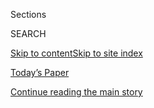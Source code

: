 <div id="app">

<div>

<div class="NYTAppHideMasthead css-zz1s19 e1suatyy0">

<div class="section css-ui9rw0 e1suatyy2">

<div class="css-11hrj97 er09x8g0">

<div class="css-6n7j50">

</div>

<span class="css-1dv1kvn">Sections</span>

<div class="css-10488qs">

<span class="css-1dv1kvn">SEARCH</span>

</div>

[Skip to content](#site-content)[Skip to site
index](#site-index)

</div>

<div class="css-10698na e1huz5gh0">

</div>

</div>

<div id="masthead-bar-one" class="section hasLinks css-15hmgas e1csuq9d3">

<div class="css-uqyvli e1csuq9d0">

</div>

<div class="css-1uqjmks e1csuq9d1">

</div>

<div class="css-9e9ivx">

[](https://myaccount.nytimes.com/auth/login?response_type=cookie&client_id=vi)

</div>

<div class="css-1bvtpon e1csuq9d2">

[Today’s Paper](https://www.nytimes.com/section/todayspaper)

</div>

</div>

</div>

</div>

<div data-aria-hidden="false">

<div id="site-content" data-role="main">

<div id="top-wrapper" class="css-15p45cc eaca97t0" type="top">

<div id="top-slug" class="css-19x0jxb eaca97t1" hidden="">

Advertisement

</div>

[Continue reading the main
story](#after-top)

<div class="ad top-wrapper" style="text-align:center;height:100%;display:block;min-height:90px">

<div id="top" class="place-ad" data-position="top" data-size-key="top">

</div>

</div>

<div id="after-top">

</div>

</div>

<div id="collection-business-dealbook" class="section css-15h4p1b e9abtgs0">

<div class="css-1j21atc e1svk9qx1">

<div class="css-fmiefx e1svk9qx2">

<div class="css-1hk7r2m eu54l5x0">

<div id="sponsor-wrapper" class="css-7a1pgi eaca97t0" type="sponsor" hidden="">

<div id="sponsor-slug" class="css-1l4mleb eaca97t1" hidden="">

Supported by

</div>

[Continue reading the main
story](#after-sponsor)

<div id="sponsor" class="ad sponsor-wrapper" style="text-align:left;height:100%;display:block">

</div>

<div id="after-sponsor">

</div>

</div>

</div>

</div>

<div class="css-nfcc9b e1svk9qx3">

<div class="css-vl9dhg e1svk9qx5">

<div class="css-1nrhkj6 e1svk9qx6">

<div class="css-13dg54i e4cnjnn0">

![DealBook, with founder Andrew Ross
Sorkin](/vi-assets/static-assets/dealbook-logo-b18cdedd47a5382fc3109b80e235cb39.png)![DealBook,
with founder Andrew Ross
Sorkin](/vi-assets/static-assets/dealbook-logo-reduced-7ef9bf245f53a22de79f41f72f75ab1b.png)

</div>

</div>

</div>

</div>

</div>

<div class="css-4svvz1 ekkqrpp0">

<div id="collection-highlights-container" class="section css-18l1u7x e46isfb1">

<div class="css-gfgt40 ekkqrpp1">

## Highlights

1.  ![<span class="css-1nk1g0h e1oaj3zl2"><span class="css-1dv1kvn">Credit</span>Michael
    Noble Jr. for The New York
    Times</span>](https://static01.nyt.com/images/2020/08/04/business/04-markets-brf-ford/04-markets-brf-ford-videoLarge.jpg)
    
    <div class="css-10wtrbd">
    
    <div class="css-1dqkjed">
    
    [![](https://static01.nyt.com/images/2020/08/04/business/04-markets-brf-ford/04-markets-brf-ford-thumbStandard.jpg)](/2020/08/04/business/ford-jim-hackett-james-farley.html)
    
    </div>
    
    ## [Ford, Struggling in a Changing Industry, Replaces Its C.E.O.](/2020/08/04/business/ford-jim-hackett-james-farley.html)
    
    Jim Hackett, who failed to impress Wall Street, will be replaced by
    James Farley, an auto industry veteran who started his career at
    Toyota.
    
    <span class="css-me3p27"></span><span class="css-1dydysp e4e4i5l3"></span><span class="css-9voj2j">By
    <span class="css-1baulvz last-byline" itemprop="name">Neal E.
    Boudette</span></span>
    
    </div>

2.  
    
    <div class="css-10wtrbd">
    
    ## [Google Faces European Inquiry Into Fitbit Acquisition](/2020/08/04/business/google-fitbit-europe.html)
    
    Authorities are investigating how Google will use health and
    wellness data collected from Fitbit’s fitness tracking
    devices.
    
    <span class="css-me3p27"></span><span class="css-1dydysp e4e4i5l3"></span><span class="css-9voj2j">By
    <span class="css-1baulvz last-byline" itemprop="name">Adam
    Satariano</span></span>
    
    </div>

3.  1.  ![<span class="css-1nk1g0h e1oaj3zl2"><span class="css-1dv1kvn">Credit</span>Anna
        Moneymaker for The New York
        Times</span>](https://static01.nyt.com/images/2020/08/03/business/03DC-Trump-CEO-01/merlin_175268121_b5368dd6-a785-47e2-b64d-e6e4863de9b0-videoLarge.jpg)
        
        <div class="css-10wtrbd">
        
        ## [TikTok, Trump and an Impulse to Act as C.E.O. to Corporate America](/2020/08/03/business/economy/trump-tiktok-china-business.html)
        
        <div class="css-ajkwsy">
        
        [![](https://static01.nyt.com/images/2020/08/03/business/03DC-Trump-CEO-01/03DC-Trump-CEO-01-thumbStandard.jpg)](/2020/08/03/business/economy/trump-tiktok-china-business.html)
        
        </div>
        
        The president’s interventions in company dealings based on his
        own instincts are a departure from the arm’s-length approach of
        predecessors of either
        party.
        
        <span class="css-me3p27"></span><span class="css-1dydysp e4e4i5l3"></span><span class="css-9voj2j">By
        <span class="css-1baulvz" itemprop="name">Ana Swanson</span> and
        <span class="css-1baulvz last-byline" itemprop="name">Michael D.
        Shear</span></span>
        
        </div>
    
    2.  ![<span class="css-1nk1g0h e1oaj3zl2"><span class="css-1dv1kvn">Credit</span>Alex
        Plavevski/EPA, via
        Shutterstock</span>](https://static01.nyt.com/images/2020/08/03/business/03DC-TikTok-02/03DC-TikTok-02-videoLarge-v2.jpg)
        
        <div class="css-10wtrbd">
        
        ## [Trump Reverses Course on TikTok, Opening Door to Microsoft Bid](/2020/08/03/technology/trump-tiktok-microsoft.html)
        
        <div class="css-ajkwsy">
        
        [![](https://static01.nyt.com/images/2020/08/03/business/03DC-TikTok-02/merlin_175258689_6b3ad16b-c147-4a64-a7cf-7a84b8b5f0dc-thumbStandard.jpg)](/2020/08/03/technology/trump-tiktok-microsoft.html)
        
        </div>
        
        The president said he did not object to a potential acquisition
        of the Chinese-owned app, retreating from comments about banning
        the
        service.
        
        <span class="css-me3p27"></span><span class="css-1dydysp e4e4i5l3"></span><span class="css-9voj2j">By
        <span class="css-1baulvz" itemprop="name">Ana Swanson</span> and
        <span class="css-1baulvz last-byline" itemprop="name">Mike
        Isaac</span></span>
        
        </div>

</div>

<div class="css-1xdhyk6 e46isfb0">

<div class="css-zk12ih ef6si7p0">

1.  ![<span class="css-1hhnwbi e1oaj3zl2"><span class="css-1dv1kvn">Credit</span>Chang
    W. Lee/The New York
    Times</span>](https://static01.nyt.com/images/2020/06/23/business/00tailored-brands-HFO/merlin_80417494_48f6049a-c9db-44a5-a884-e972884eeed3-videoLarge.jpg)
    
    <div class="css-10wtrbd">
    
    ## [Men’s Wearhouse Owner Files for Bankruptcy](/2020/08/03/business/tailored-brands-mens-wearhouse-bankruptcy.html)
    
    Tailored Brands, known for its clothing chains Men’s Wearhouse and
    JoS. A. Bank, struggled as the pandemic shut stores and consumer
    demand for office attire
    dropped.
    
    <span class="css-me3p27"></span><span class="css-1dydysp e4e4i5l3"></span><span class="css-9voj2j">By
    <span class="css-1baulvz last-byline" itemprop="name">Gillian
    Friedman</span></span>
    
    </div>

2.  ### DealBook Newsletter
    
    ![<span class="css-1hhnwbi e1oaj3zl2"><span class="css-1dv1kvn">Credit</span>Florence
    Lo/Reuters</span>](https://static01.nyt.com/images/2020/08/03/business/03db-newslettertiktok/merlin_175237974_b8a81d01-c2eb-4b1f-a51d-26bc593e6219-videoLarge.jpg)
    
    <div class="css-10wtrbd">
    
    ## [What Would Microsoft Do With TikTok?](/2020/08/03/business/dealbook/tiktok-microsoft-takeover.html)
    
    The potential blockbuster deal could go a few different
    ways.
    
    <span class="css-me3p27"></span>
    
    </div>

3.  ![<span class="css-1hhnwbi e1oaj3zl2"><span class="css-1dv1kvn">Credit</span>Bryan
    Bedder/Getty
    Images</span>](https://static01.nyt.com/images/2020/08/01/business/31james-murdoch-print/31james-murdoch-01-videoLarge.jpg)
    
    <div class="css-10wtrbd">
    
    ## [James Murdoch Resigns From News Corp, Ending Role in Family Empire](/2020/07/31/business/media/james-murdoch-resigns-news-corp.html)
    
    While his elder brother, Lachlan Murdoch, rises in the family
    business, James Murdoch has grown more distant from his father’s
    companies.
    
    <span class="css-me3p27"></span><span class="css-1dydysp e4e4i5l3"></span><span class="css-9voj2j">By
    <span class="css-1baulvz" itemprop="name">Michael M. Grynbaum</span>
    and <span class="css-1baulvz last-byline" itemprop="name">Edmund
    Lee</span></span>
    
    </div>

4.  ![<span class="css-1hhnwbi e1oaj3zl2"><span class="css-1dv1kvn">Credit</span>The
    New York
    Times</span>](https://static01.nyt.com/images/2020/07/31/business/31eu-econ-promo/31eu-econ-promo-videoLarge.jpg)
    
    <div class="css-10wtrbd">
    
    ## [Despite Historic Plunge, Europe’s Economy Flashes Signs of Recovery](/2020/07/31/business/europe-economy-recovery-coronavirus.html)
    
    European countries that have better contained the virus are poised
    for speedier economic recovery than the United
    States.
    
    <span class="css-me3p27"></span><span class="css-1dydysp e4e4i5l3"></span><span class="css-9voj2j">By
    <span class="css-1baulvz" itemprop="name">Peter S. Goodman</span>,
    <span class="css-1baulvz" itemprop="name">Liz Alderman</span> and
    <span class="css-1baulvz last-byline" itemprop="name">Jack
    Ewing</span></span>
    
    </div>

5.  ![<span class="css-1hhnwbi e1oaj3zl2"><span class="css-1dv1kvn">Credit</span></span>](https://static01.nyt.com/images/2017/11/09/admin/sorkin-byline-1510247174146/sorkin-byline-1510247174146-videoLarge-v2.png)
    
    <div class="css-10wtrbd">
    
    ## [From Andrew Ross Sorkin](/interactive/2017/business/dealbook/sorkin-byline.html)
    
    Columns and articles from the founder of DealBook.
    
    <span class="css-me3p27"></span>
    
    </div>

</div>

</div>

</div>

<div id="mid1-wrapper" class="css-1mn4oms eaca97t0" type="rank">

<div id="mid1-slug" class="css-1tag3rd eaca97t1">

Advertisement

</div>

[Continue reading the main
story](#after-mid1)

<div id="mid1" class="ad mid1-wrapper" style="text-align:center;height:100%;display:block">

</div>

<div id="after-mid1">

</div>

</div>

</div>

<div class="css-185go5a e1o5byef0">

<div class="css-15cbhtu">

  - [Latest](#stream-panel)
  - <span class="css-6n7j50">Search</span>
    <div class="control">
    <div class="label-container css-1dv1kvn">
    Search
    </div>
    <div class="css-wm4t3d">
    **<span id="clear-search-input" class="css-1dv1kvn">Clear this text
    input</span>
    </div>
    </div>
    <span class="css-1iovbfw"></span>

<div id="stream-panel" class="section css-8msx5b e1jz0cab1">

<div class="css-13mho3u">

1.  
    
    <div class="css-1cp3ece">
    
    <div class="css-1l4spti">
    
    [](/2020/08/04/technology/levandowski-google-uber-sentencing-trade-secrets.html)
    
    <div class="css-79elbk">
    
    ![](https://static01.nyt.com/images/2020/08/04/business/04levandowski2/04levandowski2-thumbWide.jpg?quality=75&auto=webp&disable=upscale)
    
    </div>
    
    ## Star Technologist Who Crossed Google Sentenced to 18 Months in Prison
    
    Anthony Levandowski, a onetime star Silicon Valley engineer of
    self-driving cars, had pleaded guilty to stealing trade secrets.
    
    <div class="css-1nqbnmb ea5icrr0">
    
    By <span class="css-1n7hynb">Kate
    Conger</span>
    
    </div>
    
    </div>
    
    <div class="css-1lc2l26 e1xfvim33">
    
    </div>
    
    </div>

2.  
    
    <div class="css-1cp3ece">
    
    <div class="css-1l4spti">
    
    [](/2020/08/04/business/media/disney-earnings-coronavirus.html)
    
    <div class="css-79elbk">
    
    ![](https://static01.nyt.com/images/2020/08/04/business/04virus-disney3/04virus-disney3-thumbWide.jpg?quality=75&auto=webp&disable=upscale)
    
    </div>
    
    ## Disney, Staggered by Pandemic, Sees a Streaming Boom
    
    The company lost $4.7 billion in the latest quarter, but also
    reported that Disney+ has about 60.5 million subscribers after nine
    months of operation.
    
    <div class="css-1nqbnmb ea5icrr0">
    
    By <span class="css-1n7hynb">Brooks
    Barnes</span>
    
    </div>
    
    </div>
    
    <div class="css-1lc2l26 e1xfvim33">
    
    </div>
    
    </div>

3.  
    
    <div class="css-1cp3ece">
    
    <div class="css-1l4spti">
    
    [](/2020/08/04/technology/apple-schiller-marketing-executive-departure.html)
    
    <div class="css-79elbk">
    
    ![](https://static01.nyt.com/images/2020/08/04/business/04apple/merlin_160564608_9afafdf7-e9fd-44f5-9b2d-daad3b37e192-thumbWide.jpg?quality=75&auto=webp&disable=upscale)
    
    </div>
    
    ## Apple Replaces Phil Schiller as Its Top Marketing Executive
    
    Mr. Schiller will be replaced by Greg Joswiak, a longtime executive
    at the company.
    
    <div class="css-1nqbnmb ea5icrr0">
    
    By <span class="css-1n7hynb">Davey Alba <span>and</span> Brian X.
    Chen</span>
    
    </div>
    
    </div>
    
    <div class="css-1lc2l26 e1xfvim33">
    
    </div>
    
    </div>

4.  
    
    <div class="css-1cp3ece">
    
    <div class="css-1l4spti">
    
    [](/2020/08/04/business/robot-cleaning-coronavirus.html)
    
    <div class="css-79elbk">
    
    ![](https://static01.nyt.com/images/2020/08/05/business/04Virus-Robots-01/04Virus-Robots-01-thumbWide.jpg?quality=75&auto=webp&disable=upscale)
    
    </div>
    
    ### <span class="css-m70j1g">Square Feet</span>
    
    ## For Robots, It’s a Time to Shine (and Maybe Disinfect)
    
    The pandemic has turned cleaning and other mundane building tasks
    into a challenge, stoking interest in machines as cost-effective
    solutions.
    
    <div class="css-1nqbnmb ea5icrr0">
    
    By <span class="css-1n7hynb">Lisa
    Prevost</span>
    
    </div>
    
    </div>
    
    <div class="css-1lc2l26 e1xfvim33">
    
    </div>
    
    </div>

5.  
    
    <div class="css-1cp3ece">
    
    <div class="css-1l4spti">
    
    [](/2020/08/03/technology/ftc-twitter-privacy-violations.html)
    
    <div class="css-79elbk">
    
    ![](https://static01.nyt.com/images/2020/08/03/business/03twitter/03twitter-thumbWide.jpg?quality=75&auto=webp&disable=upscale)
    
    </div>
    
    ## F.T.C. Investigating Twitter for Potential Privacy Violations
    
    The social media company said the agency was examining whether it
    had misused people’s personal information to serve ads.
    
    <div class="css-1nqbnmb ea5icrr0">
    
    By <span class="css-1n7hynb">Kate
    Conger</span>
    
    </div>
    
    </div>
    
    <div class="css-1lc2l26 e1xfvim33">
    
    </div>
    
    </div>

6.  
    
    <div class="css-1cp3ece">
    
    <div class="css-1l4spti">
    
    [](/2020/08/02/technology/florida-teenager-twitter-hack.html)
    
    <div class="css-79elbk">
    
    ![](https://static01.nyt.com/images/2020/08/02/business/02twitterteen-clark-copy/02twitterteen-clark-copy-thumbWide.jpg?quality=75&auto=webp&disable=upscale)
    
    </div>
    
    ## From Minecraft Tricks to Twitter Hack: A Florida Teen’s Troubled Online Path
    
    The teenage “mastermind” of the recent Twitter breach, who had a
    difficult family life, poured his energy into video games and
    cryptocurrency.
    
    <div class="css-1nqbnmb ea5icrr0">
    
    By <span class="css-1n7hynb">Nathaniel Popper, Kate Conger
    <span>and</span> Kellen Browning</span>
    
    </div>
    
    <div class="css-185051n">
    
    [Leer en
    español](https://www.nytimes.com/es/2020/08/04/espanol/negocios/joven-florida-hacker-twitter.html "Read in Spanish")
    
    </div>
    
    </div>
    
    <div class="css-1lc2l26 e1xfvim33">
    
    </div>
    
    </div>

7.  
    
    <div class="css-1cp3ece">
    
    <div class="css-1l4spti">
    
    [](/2020/08/01/technology/tiktok-trump-microsoft-bytedance-china-ban.html)
    
    <div class="css-79elbk">
    
    ![](https://static01.nyt.com/images/2020/08/01/business/01tiktok-explainer/merlin_174789882_5921ddba-8b0b-4810-8be5-13759f7e727c-thumbWide.jpg?quality=75&auto=webp&disable=upscale)
    
    </div>
    
    ## What’s Going On With TikTok? Here’s What We Know
    
    President Trump is talking about banning the app. TikTok may also
    sell its U.S. operations. Let’s sort through it all here.
    
    <div class="css-1nqbnmb ea5icrr0">
    
    By <span class="css-1n7hynb">David
    McCabe</span>
    
    </div>
    
    <div class="css-185051n">
    
    [阅读简体中文版](https://cn.nytimes.com/technology/20200803/tiktok-trump-microsoft-bytedance-china-ban/ "Read in Simplified Chinese")[閱讀繁體中文版](https://cn.nytimes.com/technology/20200803/tiktok-trump-microsoft-bytedance-china-ban/zh-hant/ "Read in Traditional Chinese")
    
    </div>
    
    </div>
    
    <div class="css-1lc2l26 e1xfvim33">
    
    </div>
    
    </div>

8.  
    
    <div class="css-1cp3ece">
    
    <div class="css-1l4spti">
    
    [](/2020/08/01/technology/tiktok-sale-trump-ban.html)
    
    <div class="css-79elbk">
    
    ![](https://static01.nyt.com/images/2020/08/01/business/01tiktok/merlin_175185663_9e434ff0-7dd2-45cb-9722-b47752b5bd81-thumbWide.jpg?quality=75&auto=webp&disable=upscale)
    
    </div>
    
    ## ByteDance Said to Offer to Sell TikTok’s U.S. Operations
    
    The Trump administration has said the video app poses security
    concerns because of its Chinese ownership.
    
    <div class="css-1nqbnmb ea5icrr0">
    
    By <span class="css-1n7hynb">Raymond Zhong <span>and</span> Steve
    Lohr</span>
    
    </div>
    
    </div>
    
    <div class="css-1lc2l26 e1xfvim33">
    
    </div>
    
    </div>

9.  
    
    <div class="css-1cp3ece">
    
    <div class="css-1l4spti">
    
    [](/2020/07/31/technology/tiktok-microsoft.html)
    
    <div class="css-79elbk">
    
    ![](https://static01.nyt.com/images/2020/08/01/business/31JPtiktok-print/merlin_170133723_92af7f95-2132-4ee6-bc4d-638fcf0dc8cd-thumbWide.jpg?quality=75&auto=webp&disable=upscale)
    
    </div>
    
    ## Microsoft Said to Be in Talks to Buy TikTok, as Trump Weighs Curtailing App
    
    The discussions come as TikTok’s ownership by a Chinese company is
    under scrutiny by the White House and lawmakers.
    
    <div class="css-1nqbnmb ea5icrr0">
    
    By <span class="css-1n7hynb">Mike Isaac, Ana Swanson
    <span>and</span> Alan
    Rappeport</span>
    
    </div>
    
    </div>
    
    <div class="css-1lc2l26 e1xfvim33">
    
    </div>
    
    </div>

10. 
    
    <div class="css-1cp3ece">
    
    <div class="css-1l4spti">
    
    [](/2020/07/31/business/michael-dell-corner-office.html)
    
    <div class="css-79elbk">
    
    ![](https://static01.nyt.com/images/2020/08/02/business/31CORNEROFFICE-DELL/31CORNEROFFICE-DELL-thumbWide.jpg?quality=75&auto=webp&disable=upscale)
    
    </div>
    
    ### <span class="css-m70j1g">corner office</span>
    
    ## ‘America, What a Country.’ Michael Dell on His Life and Business
    
    The billionaire tech executive discusses capitalism, immigration,
    innovation and why 2020 has given us “a glimpse of the future.”
    
    <div class="css-1nqbnmb ea5icrr0">
    
    By <span class="css-1n7hynb">David Gelles</span>
    
    </div>
    
    </div>
    
    <div class="css-1lc2l26 e1xfvim33">
    
    </div>
    
    </div>

<div class="css-13mho3u">

<div class="css-1t62hi8">

<div class="css-1stvaey">

Show
More

<div>

<div style="border:0;clip:rect(0 0 0 0);height:1px;margin:-1px;overflow:hidden;white-space:nowrap;padding:0;width:1px;position:absolute" data-role="log" data-aria-live="assertive">

</div>

<div style="border:0;clip:rect(0 0 0 0);height:1px;margin:-1px;overflow:hidden;white-space:nowrap;padding:0;width:1px;position:absolute" data-role="log" data-aria-live="assertive">

</div>

<div style="border:0;clip:rect(0 0 0 0);height:1px;margin:-1px;overflow:hidden;white-space:nowrap;padding:0;width:1px;position:absolute" data-role="log" data-aria-live="polite">

</div>

<div style="border:0;clip:rect(0 0 0 0);height:1px;margin:-1px;overflow:hidden;white-space:nowrap;padding:0;width:1px;position:absolute" data-role="log" data-aria-live="polite">

</div>

</div>

</div>

</div>

</div>

</div>

<div class="css-g6hk37 supplemental">

<div id="mid2-wrapper" class="css-10wkyv7 eaca97t0" type="lede">

<div id="mid2-slug" class="css-1tag3rd eaca97t1">

Advertisement

</div>

[Continue reading the main
story](#after-mid2)

<div id="mid2" class="ad mid2-wrapper" style="text-align:center;height:100%;display:block;min-height:250px">

</div>

<div id="after-mid2">

</div>

</div>

## Sign Up for the DealBook Newsletter

<div class="css-hftqp3">

Our columnist Andrew Ross Sorkin and his Times colleagues help you make
sense of major business and policy headlines — and the power-brokers who
shape them.

</div>

[SIGN UP](/newsletters/signup/DK)

<div id="mktg-wrapper" class="css-oxle51 eaca97t0" type="mktg">

<div id="mktg-slug" class="css-1tag3rd eaca97t1">

Advertisement

</div>

[Continue reading the main
story](#after-mktg)

<div id="mktg" class="ad mktg-wrapper" style="text-align:center;height:100%;display:block">

</div>

<div id="after-mktg">

</div>

</div>

## Follow Us

<div class="module-body">

  - [**<span data-aria-hidden="true">dealbook</span><span class="css-1dv1kvn">twitter
    page for
    dealbook</span>](https://twitter.com/dealbook)
  - [**<span data-aria-hidden="true">andrewrsorkin</span><span class="css-1dv1kvn">twitter
    page for andrewrsorkin</span>](https://twitter.com/andrewrsorkin)

</div>

</div>

</div>

</div>

</div>

</div>

</div>

## Site Index

<div>

</div>

## Site Information Navigation

  - [© <span>2020</span> <span>The New York Times
    Company</span>](https://help.nytimes.com/hc/en-us/articles/115014792127-Copyright-notice)

<!-- end list -->

  - [NYTCo](https://www.nytco.com/)
  - [Contact
    Us](https://help.nytimes.com/hc/en-us/articles/115015385887-Contact-Us)
  - [Work with us](https://www.nytco.com/careers/)
  - [Advertise](https://nytmediakit.com/)
  - [T Brand Studio](http://www.tbrandstudio.com/)
  - [Your Ad
    Choices](https://www.nytimes.com/privacy/cookie-policy#how-do-i-manage-trackers)
  - [Privacy](https://www.nytimes.com/privacy)
  - [Terms of
    Service](https://help.nytimes.com/hc/en-us/articles/115014893428-Terms-of-service)
  - [Terms of
    Sale](https://help.nytimes.com/hc/en-us/articles/115014893968-Terms-of-sale)
  - [Site
    Map](https://spiderbites.nytimes.com)
  - [Help](https://help.nytimes.com/hc/en-us)
  - [Subscriptions](https://www.nytimes.com/subscription?campaignId=37WXW)

</div>

</div>
